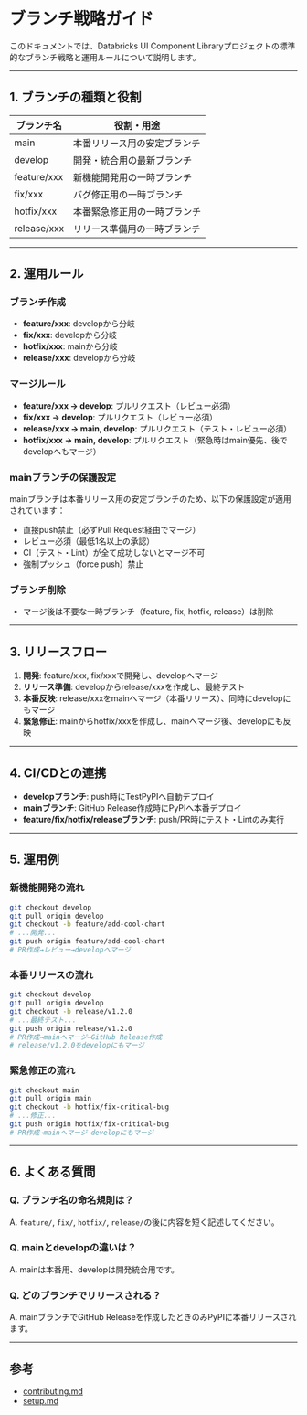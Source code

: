 # ブランチ戦略ガイド

このドキュメントでは、Databricks UI Component Libraryプロジェクトの標準的なブランチ戦略と運用ルールについて説明します。

---

## 1. ブランチの種類と役割

| ブランチ名         | 役割・用途                         |
|-------------------|-------------------------------------|
| main              | 本番リリース用の安定ブランチ        |
| develop           | 開発・統合用の最新ブランチ          |
| feature/xxx       | 新機能開発用の一時ブランチ           |
| fix/xxx           | バグ修正用の一時ブランチ             |
| hotfix/xxx        | 本番緊急修正用の一時ブランチ         |
| release/xxx       | リリース準備用の一時ブランチ         |

---

## 2. 運用ルール

### ブランチ作成
- **feature/xxx**: developから分岐
- **fix/xxx**: developから分岐
- **hotfix/xxx**: mainから分岐
- **release/xxx**: developから分岐

### マージルール
- **feature/xxx → develop**: プルリクエスト（レビュー必須）
- **fix/xxx → develop**: プルリクエスト（レビュー必須）
- **release/xxx → main, develop**: プルリクエスト（テスト・レビュー必須）
- **hotfix/xxx → main, develop**: プルリクエスト（緊急時はmain優先、後でdevelopへもマージ）

### mainブランチの保護設定
mainブランチは本番リリース用の安定ブランチのため、以下の保護設定が適用されています：
- 直接push禁止（必ずPull Request経由でマージ）
- レビュー必須（最低1名以上の承認）
- CI（テスト・Lint）が全て成功しないとマージ不可
- 強制プッシュ（force push）禁止

### ブランチ削除
- マージ後は不要な一時ブランチ（feature, fix, hotfix, release）は削除

---

## 3. リリースフロー

1. **開発**: feature/xxx, fix/xxxで開発し、developへマージ
2. **リリース準備**: developからrelease/xxxを作成し、最終テスト
3. **本番反映**: release/xxxをmainへマージ（本番リリース）、同時にdevelopにもマージ
4. **緊急修正**: mainからhotfix/xxxを作成し、mainへマージ後、developにも反映

---

## 4. CI/CDとの連携

- **developブランチ**: push時にTestPyPIへ自動デプロイ
- **mainブランチ**: GitHub Release作成時にPyPIへ本番デプロイ
- **feature/fix/hotfix/releaseブランチ**: push/PR時にテスト・Lintのみ実行

---

## 5. 運用例

### 新機能開発の流れ
```bash
git checkout develop
git pull origin develop
git checkout -b feature/add-cool-chart
# ...開発...
git push origin feature/add-cool-chart
# PR作成→レビュー→developへマージ
```

### 本番リリースの流れ
```bash
git checkout develop
git pull origin develop
git checkout -b release/v1.2.0
# ...最終テスト...
git push origin release/v1.2.0
# PR作成→mainへマージ→GitHub Release作成
# release/v1.2.0をdevelopにもマージ
```

### 緊急修正の流れ
```bash
git checkout main
git pull origin main
git checkout -b hotfix/fix-critical-bug
# ...修正...
git push origin hotfix/fix-critical-bug
# PR作成→mainへマージ→developにもマージ
```

---

## 6. よくある質問

### Q. ブランチ名の命名規則は？
A. `feature/`, `fix/`, `hotfix/`, `release/`の後に内容を短く記述してください。

### Q. mainとdevelopの違いは？
A. mainは本番用、developは開発統合用です。

### Q. どのブランチでリリースされる？
A. mainブランチでGitHub Releaseを作成したときのみPyPIに本番リリースされます。



---

## 参考
- [contributing.md](./contributing.md)
- [setup.md](./setup.md) 